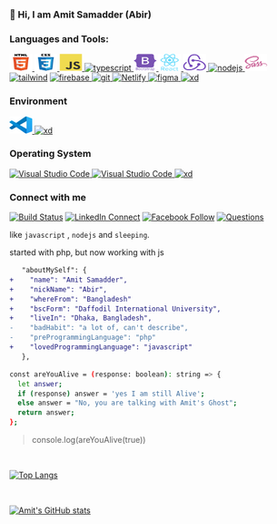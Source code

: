 ### 💎 Hi, I am Amit Samadder (Abir)

<!-- ##### I ❤️ to work with JavaScript, TypeScript, ReactJS, NextJS, ReduxJS, ContextAPI 
##### I ❤️ to use mac OS, Linux (ubuntu) OS, Windows OS 
##### I ❤️ the tools to development are WebStorm, vscode, postman, chrome -->

### Languages and Tools:
[<img src="https://raw.githubusercontent.com/devicons/devicon/master/icons/html5/html5-original-wordmark.svg" alt="html5" width="40" height="30"/> ](https://www.w3.org/html) 
[<img src="https://raw.githubusercontent.com/devicons/devicon/master/icons/css3/css3-original-wordmark.svg" alt="css3" width="40" height="30"/> ](https://www.w3schools.com/css) 
[<img src="https://raw.githubusercontent.com/devicons/devicon/master/icons/javascript/javascript-original.svg" alt="javascript" width="40" height="30"/> ](https://developer.mozilla.org/en-US/docs/Web/JavaScript) 
[<img src="https://upload.wikimedia.org/wikipedia/commons/4/4c/Typescript_logo_2020.svg" alt="typescript" width="40" height="30"/> ](https://www.typescriptlang.org/) 
[<img src="https://raw.githubusercontent.com/devicons/devicon/master/icons/bootstrap/bootstrap-plain-wordmark.svg" alt="bootstrap" width="40" height="30"/> ](https://getbootstrap.com/) 
[<img src="https://raw.githubusercontent.com/devicons/devicon/master/icons/react/react-original-wordmark.svg" alt="react" width="40" height="30"/> ](https://reactjs.org) 
[<img src="https://raw.githubusercontent.com/devicons/devicon/master/icons/redux/redux-original.svg" alt="redux" width="40" height="30"/> ](https://redux.js.org) 
[<img src="https://www.vectorlogo.zone/logos/nodejs/nodejs-icon.svg" alt="nodejs" width="40" height="30"/> ](https://nodejs.org) 
[<img src="https://raw.githubusercontent.com/devicons/devicon/master/icons/sass/sass-original.svg" alt="sass" width="40" height="30"/> ](https://sass-lang.com)
[<img src="https://www.vectorlogo.zone/logos/tailwindcss/tailwindcss-icon.svg" alt="tailwind" width="40" height="30"/>](https://tailwindcss.com) 
[<img src="https://www.vectorlogo.zone/logos/firebase/firebase-icon.svg" alt="firebase" width="40" height="30"/> ](https://firebase.google.com) 
[<img src="https://www.vectorlogo.zone/logos/git-scm/git-scm-icon.svg" alt="git" width="40" height="30"/> ](https://git-scm.com) 
[<img src="https://www.vectorlogo.zone/logos/netlify/netlify-icon.svg" alt="Netlify" width="40" height="30"/> ](https://www.netlify.com/) 
[<img src="https://www.vectorlogo.zone/logos/figma/figma-icon.svg" alt="figma" width="40" height="30"/> ](https://www.figma.com) 
[<img src="https://cdn.worldvectorlogo.com/logos/adobe-xd.svg" alt="xd" width="40" height="30"/> ](https://www.adobe.com/products/xd.html) 

### Environment
[<img src="https://raw.githubusercontent.com/github/explore/80688e429a7d4ef2fca1e82350fe8e3517d3494d/topics/visual-studio-code/visual-studio-code.png" alt="Visual Studio Code" width="40" height="30"/> ](https://code.visualstudio.com) 
[<img src="https://upload.wikimedia.org/wikipedia/commons/c/c0/WebStorm_Icon.svg" alt="xd" width="40" height="30"/> ](https://www.jetbrains.com/webstorm/) 

### Operating System
[<img src="https://maclife.vn/wp-content/uploads/2021/06/Bo-cai-monterey-1536x1025.png" alt="Visual Studio Code" width="40" height="30"/> ](https://www.apple.com/macos/monterey/) 
[<img src="https://cdn.worldvectorlogo.com/logos/ubuntu-icon.svg" alt="Visual Studio Code" width="40" height="30"/> ](https://ubuntu.com/) 
[<img src="https://upload.wikimedia.org/wikipedia/commons/5/5f/Windows_logo_-_2012.svg" alt="xd" width="40" height="30"/> ](https://www.microsoft.com/en-us/windows) 


### Connect with me
[![Build Status](https://github.com/twbs/icons/workflows/Tests/badge.svg)](https://github.com/amiamitswe)
[![LinkedIn Connect](https://img.shields.io/badge/%20-Connect-black?color=14171A&labelColor=212121&logo=linkedin&logoColor=ffffff)](https://bd.linkedin.com/in/amiamitswe) 
[![Facebook Follow](https://img.shields.io/badge/%20-Follow-black?color=14171A&labelColor=1976d2&logo=facebook&logoColor=ffffff)](https://facebook.com/amit.s.abir) 
[![Questions](https://img.shields.io/badge/%20-Questions-black?color=14171A&labelColor=fff&logo=stackoverflow&logoColor=0c0d0e26)](https://stackoverflow.com/users/8791843/a-s-abir)


like `javascript` , `nodejs` and `sleeping`.

started with php, but now working with js

```diff
   "aboutMySelf": {
+    "name": "Amit Samadder",
+    "nickName": "Abir",
+    "whereFrom": "Bangladesh"
+    "bscForm": "Daffodil International University",
+    "liveIn": "Dhaka, Bangladesh",
-    "badHabit": "a lot of, can't describe",
-    "preProgrammingLanguage": "php"
+    "lovedProgrammingLanguage": "javascript"
   },
```

```bash
const areYouAlive = (response: boolean): string => {
  let answer;
  if (response) answer = 'yes I am still Alive';
  else answer = "No, you are talking with Amit's Ghost";
  return answer;
};
```

> console.log(areYouAlive(true))
<br/>

[![Top Langs](https://github-readme-stats.vercel.app/api/top-langs/?username=amiamitswe&layout=compact)](https://github.com/amiamitswe)

<br/>

[![Amit's GitHub stats](https://github-readme-stats.vercel.app/api?username=amiamitswe&count_private=true&show_icons=true)](https://github.com/amiamitswe)
